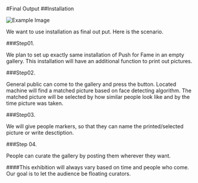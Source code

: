 #Final Output
##Installation

![Example Image](http://feng-yuting.com/wp-content/uploads/2014/03/Installation.jpg "Example Image")


We want to use installation as final out put. Here is the scenario.

###Step01.

We plan to set up exactly same installation of Push for Fame in an empty gallery. This installation  will have an additional function to print out pictures.

###Step02. 

General public can come to the gallery and press the button. Located machine will find a matched picture based on face detecting algorithm. The matched picture will be selected by how similar people look like and by the time picture was taken.

###Step03. 

We will give people markers, so that they can name the printed/selected picture or write desctiption.

###Step 04. 

People can curate the gallery by posting them wherever they want.

####This exhibition will always vary based on time and people who come. Our goal is to let the audience be floating curators.








